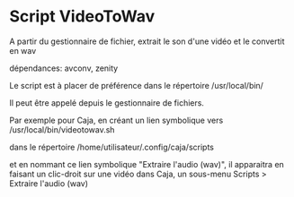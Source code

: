 # Script VideoToWav

A partir du gestionnaire de fichier, extrait le son d'une vidéo et le convertit en wav

dépendances: avconv, zenity

Le script est à placer de préférence dans le répertoire /usr/local/bin/

Il peut être appelé depuis le gestionnaire de fichiers.

Par exemple pour Caja, en créant un lien symbolique vers /usr/local/bin/videotowav.sh

dans le répertoire /home/utilisateur/.config/caja/scripts

et en nommant ce lien symbolique "Extraire l'audio (wav)", il apparaitra en faisant un
 clic-droit sur une vidéo dans Caja, un sous-menu Scripts > Extraire l'audio (wav)

